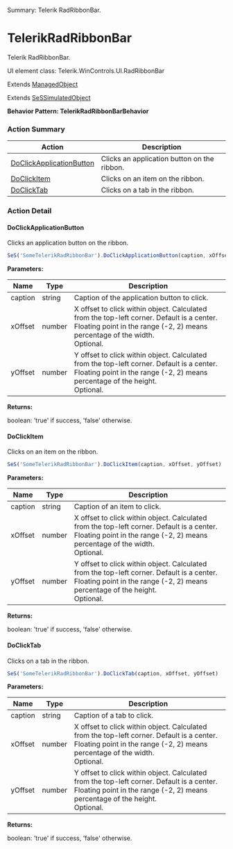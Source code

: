 Summary: Telerik RadRibbonBar.

# TelerikRadRibbonBar

Telerik RadRibbonBar.
 
UI element class: Telerik.WinControls.UI.RadRibbonBar

Extends [ManagedObject](ManagedObject.md)

Extends [SeSSimulatedObject](SeSSimulatedObject.md)





**Behavior Pattern: TelerikRadRibbonBarBehavior**


<!-- ============================== property summary ========================== -->

<!-- ============================== action summary ========================== -->



### Action Summary
|  **Action** | **Description** | 
| ----------- | --------------- |
|  [DoClickApplicationButton](#doclickapplicationbutton) | Clicks an application button on the ribbon. |
|  [DoClickItem](#doclickitem) | Clicks on an item on the ribbon. |
|  [DoClickTab](#doclicktab) | Clicks on a tab in the ribbon. |



<!-- ============================== property detail ========================== -->


<!-- ============================== action detail ========================== -->

### Action Detail

<a name="DoClickApplicationButton"></a>    
#### DoClickApplicationButton

Clicks an application button on the ribbon.

```javascript
SeS('SomeTelerikRadRibbonBar').DoClickApplicationButton(caption, xOffset, yOffset)
```


**Parameters:**

|  **Name** | **Type** | **Description** |
| ---------- | -------- | --------------- |
| caption | string |  Caption of the application button to click. |
| xOffset | number |  X offset to click within object. Calculated from the top-left corner. Default is a center. Floating point in the range (-2, 2) means percentage of the width.<br>Optional. |
| yOffset | number |  Y offset to click within object. Calculated from the top-left corner. Default is a center. Floating point in the range (-2, 2) means percentage of the height.<br>Optional. |




**Returns:**

boolean: 'true' if success, 'false' otherwise.



<a name="see.also.telerikradribbonbar.doclickapplicationbutton"></a>

<a name="DoClickItem"></a>    
#### DoClickItem

Clicks on an item on the ribbon.

```javascript
SeS('SomeTelerikRadRibbonBar').DoClickItem(caption, xOffset, yOffset)
```


**Parameters:**

|  **Name** | **Type** | **Description** |
| ---------- | -------- | --------------- |
| caption | string |  Caption of an item to click. |
| xOffset | number |  X offset to click within object. Calculated from the top-left corner. Default is a center. Floating point in the range (-2, 2) means percentage of the width.<br>Optional. |
| yOffset | number |  Y offset to click within object. Calculated from the top-left corner. Default is a center. Floating point in the range (-2, 2) means percentage of the height.<br>Optional. |




**Returns:**

boolean: 'true' if success, 'false' otherwise.



<a name="see.also.telerikradribbonbar.doclickitem"></a>

<a name="DoClickTab"></a>    
#### DoClickTab

Clicks on a tab in the ribbon.

```javascript
SeS('SomeTelerikRadRibbonBar').DoClickTab(caption, xOffset, yOffset)
```


**Parameters:**

|  **Name** | **Type** | **Description** |
| ---------- | -------- | --------------- |
| caption | string |  Caption of a tab to click. |
| xOffset | number |  X offset to click within object. Calculated from the top-left corner. Default is a center. Floating point in the range (-2, 2) means percentage of the width.<br>Optional. |
| yOffset | number |  Y offset to click within object. Calculated from the top-left corner. Default is a center. Floating point in the range (-2, 2) means percentage of the height.<br>Optional. |




**Returns:**

boolean: 'true' if success, 'false' otherwise.



<a name="see.also.telerikradribbonbar.doclicktab"></a>

  

